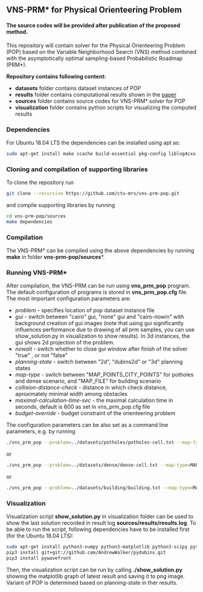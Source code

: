## VNS-PRM* for Physical Orienteering Problem

#### The source codes will be provided after publication of the proposed method. 

This repository will contain solver for the Physical Orienteering Problem (POP) based on the Variable Neighborhood Search (VNS) method combined with the asymptotically optimal sampling-based Probabilistic Roadmap (PRM*).

**Repository contains following content:**
- **datasets** folder contains dataset instances of POP
- **results** folder contains computational results shown in the [paper](https://doi.org/10.1109/LRA.2019.2923949)
- **sources** folder contains source codes for VNS-PRM* solver for POP
- **visualization** folder contains python scripts for visualizing the computed results 

### Dependencies 

For Ubuntu 18.04 LTS the dependencies can be installed using apt as:
```bash 
sudo apt-get install make ccache build-essential pkg-config liblog4cxx-dev libcairo2-dev libboost-filesystem-dev libboost-program-options-dev libboost-thread-dev libboost-iostreams-dev libboost-system-dev
```

### Cloning and compilation of supporting libraries

To clone the repository run
```bash 
git clone --recursive https://github.com/ctu-mrs/vns-prm-pop.git
```
and compile supporting libraries by running
```bash 
cd vns-prm-pop/sources
make dependencies
```

### Compilation

The VNS-PRM* can be compiled using the above dependencies by running **make** in folder **vns-prm-pop/sources***. 

### Running VNS-PRM*

After compilation, the VNS-PRM can be run using **vns\_prm\_pop** program.
The default configuration of programs is stored in **vns_prm_pop.cfg** file. 
The most important configuration parameters are:
- _problem_ - specifies location of pop dataset instance file
- _gui_ - switch between "cairo" gui, "none" gui and "cairo-nowin" with background creation of gui images (note that using gui significantly influences performance due to drawing of all prm samples, you can use show_solution.py in visualization to show results). In 3d instances, the gui shows 2d projection of the problem.
- _nowait_ - switch whether to close gui window after finish of the solver "true" , or not "false"
- _planning-state_ - switch between "2d", "dubins2d" or "3d" planning states
- _map-type_ - switch between "MAP_POINTS_CITY_POINTS" for potholes and dense scenario, and "MAP_FILE" for building scenario
- _collision-distance-check_ - distance in which check distance, aproximately minimal width among obstacles
- _maximal-calculation-time-sec_ - the maximal calculation time in seconds, default is 600 as set in vns_prm_pop.cfg file
- _budget-override_ - budget constraint of the orienteering problem

The configuration parameters can be also set as a command line parameters, e.g. by running

```bash
./vns_prm_pop --problem=../datasets/potholes/potholes-cell.txt --map-type=MAP_POINTS_CITY_POINTS --planning-state=2d --collision-distance-check=2.0 --budget-override=6500 --gui=cairo --nowait=0 
```

or

```bash
./vns_prm_pop --problem=../datasets/dense/dense-cell.txt --map-type=MAP_POINTS_CITY_POINTS --planning-state=2d --collision-distance-check=2.0 --budget-override=6500 --gui=cairo --nowait=0
```

or

```bash
./vns_prm_pop --problem=../datasets/building/building.txt --map-type=MAP_FILE --planning-state=3d --collision-distance-check=0.3 --budget-override=140 --gui=cairo --nowait=0
``` 


### Visualization

Visualization script **show_solution.py** in visualization folder can be used to show the last solution recorded in result log **sources/results/results.log**.
To be able to run the script, following dependencies have to be installed first (for the Ubuntu 18.04 LTS):

```bash
sudo apt-get install python3-numpy python3-matplotlib python3-scipy python3-shapely python3-descartes python3-pip
pip3 install git+git://github.com/AndrewWalker/pydubins.git
pip3 install pywavefront
```

Then, the visualization script can be run by calling **./show_solution.py** showing the matplotlib graph of latest result and saving it to png image. Variant of POP is determined based on planning-state in ther results.


